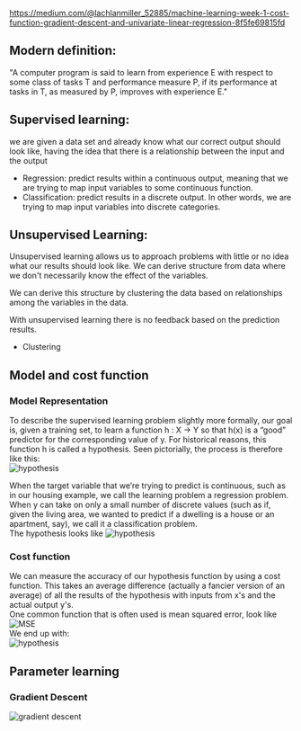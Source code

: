 https://medium.com/@lachlanmiller_52885/machine-learning-week-1-cost-function-gradient-descent-and-univariate-linear-regression-8f5fe69815fd

## Modern definition:  
"A computer program is said to learn from experience E with respect to some class of tasks T and performance measure P, if its performance at tasks in T, as measured by P, improves with experience E."

## Supervised learning:
we are given a data set and already know what our correct output should look like, having the idea that there is a relationship between the input and the output  
- Regression: predict results within a continuous output, meaning that we are trying to map input variables to some continuous function.  
- Classification: predict results in a discrete output. In other words, we are trying to map input variables into discrete categories.  

## Unsupervised Learning:  
Unsupervised learning allows us to approach problems with little or no idea what our results should look like. We can derive structure from data where we don't necessarily know the effect of the variables.  

We can derive this structure by clustering the data based on relationships among the variables in the data.  

With unsupervised learning there is no feedback based on the prediction results.  
- Clustering

## Model and cost function
### Model Representation
To describe the supervised learning problem slightly more formally, our goal is, given a training set, to learn a function h : X → Y so that h(x) is a “good” predictor for the corresponding value of y. For historical reasons, this function h is called a hypothesis. Seen pictorially, the process is therefore like this:  
![hypothesis](https://d3c33hcgiwev3.cloudfront.net/imageAssetProxy.v1/H6qTdZmYEeaagxL7xdFKxA_2f0f671110e8f7446bb2b5b2f75a8874_Screenshot-2016-10-23-20.14.58.png?expiry=1544140800000&hmac=3itbLoDtPPkQtQ9cEgFZrB9mEZgrV69goUQ70pOnG0Q)

When the target variable that we’re trying to predict is continuous, such as in our housing example, we call the learning problem a regression problem. When y can take on only a small number of discrete values (such as if, given the living area, we wanted to predict if a dwelling is a house or an apartment, say), we call it a classification problem. \
The hypothesis looks like
![hypothesis](https://cdn-images-1.medium.com/max/1600/1*XfDb8XhzTy1nVnwSy1mv6g.png)

### Cost function
We can measure the accuracy of our hypothesis function by using a cost function. This takes an average difference (actually a fancier version of an average) of all the results of the hypothesis with inputs from x's and the actual output y's.  
One common function that is often used is mean squared error, look like  
![MSE](https://cdn-images-1.medium.com/max/1600/1*20m_U-H6EIcxlN2k07Z7oQ.png) \
We end up with:  
![hypothesis](https://cdn-images-1.medium.com/max/1600/1*VanG05Ab6yknqJ2bRGFzrQ.png)

## Parameter learning
### Gradient Descent
![gradient descent](https://cdn-images-1.medium.com/max/1600/1*8Omixzi4P2mnqdsPwIR1GQ.png)

